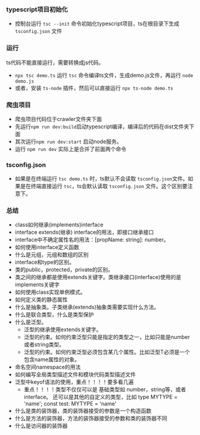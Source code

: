 ### typescript项目初始化
- 控制台运行 `tsc --init` 命令初始化typescript项目，ts在根目录下生成 `tsconfig.json` 文件


### 运行
ts代码不能直接运行，需要转换成js代码。
- `npx tsc demo.ts` 运行 `tsc` 命令编译ts文件，生成demo.js文件，再运行 `node demo.js`
- 或者，安装 `ts-node` 插件，然后可以直接运行 `npx ts-node demo.ts`

### 爬虫项目
- 爬虫项目代码位于crawler文件夹下面
- 先运行`npm run dev:build`启动typescript编译，编译后的代码在dist文件夹下面
- 其次运行`npm run dev:start` 启动node服务。
- 运行 `npm run dev` 实际上是合并了前面两个命令


### tsconfig.json
- 如果是在终端运行 `tsc demo.ts` 时，ts默认不会读取 `tsconfig.json`文件。如果是在终端直接运行
  `tsc`，ts会默认读取 `tsconfig.json` 文件。这个区别要注意下。

### 总结
- class如何继承(implements)interface
- interface extends(继承) interface的用法，即接口继承接口
- interface中不确定属性名的用法：[propName: string]: number。
- 如何使用interface定义函数
- 什么是元组，元组和数组的区别
- interface和type的区别。
- 类的public，protected，private的区别。
- 类之间的继承都是使用extends关键字。类继承接口(interface)使用的是implements关键字
- 如何使用class实现单例模式。
- 如何定义类的静态属性
- 什么是抽象类。子类继承(extends)抽象类需要实现什么方法。
- 什么是联合类型，什么是类型保护
- 什么是泛型。
    + 泛型的继承使用extends关键字。
    + 泛型的约束。如何约束泛型只能是指定的类型之一，比如只能是number或者string类型。
    + 泛型的约束。如何约束泛型必须包含某几个属性。比如泛型T必须是一个包含name属性的对象。
- 命名空间namespace的用法
- 如何编写全局类型描述文件和模块代码类型描述文件
- 泛型中keyof语法的使用，重点！！！！要多看几遍
    + 重点！！！！类型不仅仅可以是 基础类型如 number，string等，或者interface。
    还可以是其他的自定义的类型，比如 type MYTYPE = 'name'; const test: MYTYPE = 'name'
- 什么是类的装饰器，类的装饰器接受的参数是一个构造函数
- 什么是方法的装饰器，方法的装饰器接受的参数和类的装饰器不同
- 什么是访问器的装饰器
